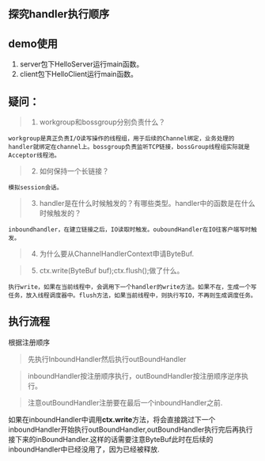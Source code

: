 ## 探究handler执行顺序

## demo使用
1. server包下HelloServer运行main函数。
2. client包下HelloClient运行main函数。

## 疑问：
>1. workgroup和bossgroup分别负责什么？

    workgroup是真正负责I/O读写操作的线程组，用于后续的Channel绑定，业务处理的handler就绑定在channel上。bossgroup负责监听TCP链接，bossGroup线程组实际就是Acceptor线程池。
>2. 如何保持一个长链接？

    模拟session会话。

>3. handler是在什么时候触发的？有哪些类型。handler中的函数是在什么时候触发的？

    inboundhandler，在建立链接之后，IO读取时触发。ouboundHandler在IO往客户端写时触发。
>4. 为什么要从ChannelHandlerContext申请ByteBuf.

>5. ctx.write(ByteBuf buf);ctx.flush();做了什么。

    执行write，如果在当前线程中，会调用下一个handler的write方法。如果不在，生成一个写任务，放入线程调度器中。flush方法，如果当前线程中，则执行写IO，不再则生成调度任务。

## 执行流程
根据注册顺序
> 先执行InboundHandler然后执行outBoundHandler

> inboundHandler按注册顺序执行，outBoundHandler按注册顺序逆序执行。

> 注意outBoundHandler注册要在最后一个inboundHandler之前.

如果在inboundHandler中调用**ctx.write**方法，将会直接跳过下一个inboundHandler开始执行outBoundHandler,outBoundHandler执行完后再执行接下来的inBoundHandler.这样的话需要注意ByteBuf此时在后续的inboundHandler中已经没用了，因为已经被释放.